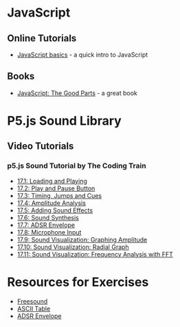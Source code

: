 # JavaScript

## Online Tutorials

* [JavaScript basics](https://github.com/processing/p5.js/wiki/JavaScript-basics) - a quick intro to JavaScript

## Books

* [JavaScript: The Good Parts](http://shop.oreilly.com/product/9780596517748.do) - a great book

# P5.js Sound Library

## Video Tutorials

### p5.js Sound Tutorial by The Coding Train

* [17.1: Loading and Playing](https://www.youtube.com/watch?v=Pn1g1wjxl_0)
* [17.2: Play and Pause Button](https://www.youtube.com/watch?v=YcezEwOXun4)
* [17.3: Timing, Jumps and Cues](https://www.youtube.com/watch?v=SfA5CghXw18)
* [17.4: Amplitude Analysis](https://www.youtube.com/watch?v=NCCHQwNAN6Y)
* [17.5: Adding Sound Effects](https://www.youtube.com/watch?v=40Me1-yAtTc)
* [17.6: Sound Synthesis](https://www.youtube.com/watch?v=Bk8rLzzSink)
* [17.7: ADSR Envelope](https://www.youtube.com/watch?v=wUSva_BnedA)
* [17.8: Microphone Input](https://www.youtube.com/watch?v=q2IDNkUws-A)
* [17.9: Sound Visualization: Graphing Amplitude](https://www.youtube.com/watch?v=jEwAMgcCgOA)
* [17.10: Sound Visualization: Radial Graph](https://www.youtube.com/watch?v=h_aTgOl9J5I)
* [17.11: Sound Visualization: Frequency Analysis with FFT](https://www.youtube.com/watch?v=2O3nm0Nvbi4)

# Resources for Exercises

* [Freesound](https://freesound.org/)
* [ASCII Table](https://www.asciitable.com/)
* [ADSR Envelope](https://www.wikiaudio.org/adsr-envelope/)
